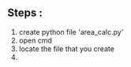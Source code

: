 ## Steps :
  1. create python file 'area_calc.py'
  2. open cmd
  3. locate the file that you create
  4. 
